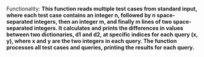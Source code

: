 Functionality: **This function reads multiple test cases from standard input, where each test case contains an integer n, followed by n space-separated integers, then an integer m, and finally m lines of two space-separated integers. It calculates and prints the differences in values between two dictionaries, d1 and d2, at specific indices for each query (x, y), where x and y are the two integers in each query. The function processes all test cases and queries, printing the results for each query.**